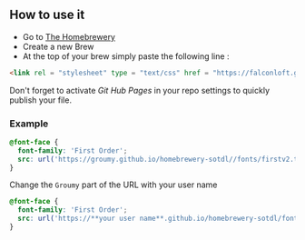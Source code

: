 ## How to use it
* Go to [The Homebrewery](http://homebrewery.naturalcrit.com/)
* Create a new Brew
* At the top of your brew simply paste the following line : 
``` html
<link rel = "stylesheet" type = "text/css" href = "https://falconloft.github.io/scifihomebrewery/sfhomebrewery.css" />
```

Don't forget to activate *Git Hub Pages* in your repo settings to quickly publish your file.

### Example 
``` css
@font-face {
  font-family: 'First Order';
  src: url('https://groumy.github.io/homebrewery-sotdl//fonts/firstv2.ttf')
}
```
Change the `Groumy` part of the URL with your user name
``` css
@font-face {
  font-family: 'First Order';
  src: url('https://**your user name**.github.io/homebrewery-sotdl/fonts/firstv2.ttf')
}
```
